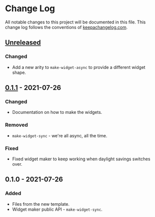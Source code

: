 # Change Log
All notable changes to this project will be documented in this file. This change log follows the conventions of [keepachangelog.com](http://keepachangelog.com/).

## [Unreleased]
### Changed
- Add a new arity to `make-widget-async` to provide a different widget shape.

## [0.1.1] - 2021-07-26
### Changed
- Documentation on how to make the widgets.

### Removed
- `make-widget-sync` - we're all async, all the time.

### Fixed
- Fixed widget maker to keep working when daylight savings switches over.

## 0.1.0 - 2021-07-26
### Added
- Files from the new template.
- Widget maker public API - `make-widget-sync`.

[Unreleased]: https://github.com/your-name/phash/compare/0.1.1...HEAD
[0.1.1]: https://github.com/your-name/phash/compare/0.1.0...0.1.1
